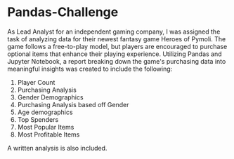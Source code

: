 # Pandas-Challenge

As Lead Analyst for an independent gaming company, I was assigned the task of analyzing data for their newest fantasy game Heroes of Pymoli. The game follows a free-to-play model, but players are encouraged to purchase optional items that enhance their playing experience. Utilizing Pandas and Jupyter Notebook, a report breaking down the game's purchasing data into meaningful insights was created to include the following:

  1) Player Count
  2) Purchasing Analysis
  3) Gender Demographics
  4) Purchasing Analysis based off Gender
  5) Age demographics
  6) Top Spenders
  7) Most Popular Items
  8) Most Profitable Items
  
A written analysis is also included.
